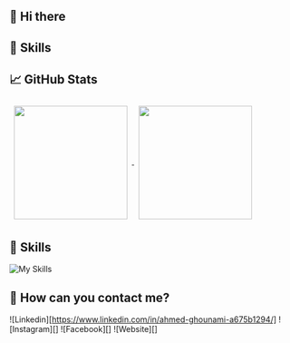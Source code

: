 ## 👋 Hi there

## 💼 Skills

## 📈 GitHub Stats

<a href="https://github.com/aghounami">
  <img height=200 align="center" style="margin:0.5rem" src="https://github-readme-stats.vercel.app/api?username=aghounami&show_icons=true&theme=tokyonight&card_width=250">
</a>
<a href="https://github.com/aghounami">
  <img height=200 align="center" style="margin:0.5rem" src="https://github-readme-stats.vercel.app/api/top-langs/?username=aghounami&layout=compact&theme=tokyonight&card_width=250">
</a>

## 💼 Skills
![My Skills](https://skillicons.dev/icons?i=html,css,c,cpp,linux,vscode)

## 📣 How can you contact me?

![Linkedin][https://www.linkedin.com/in/ahmed-ghounami-a675b1294/]
![Instagram][]
![Facebook][]
![Website][]
